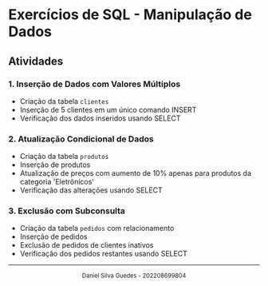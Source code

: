 # Exercícios de SQL - Manipulação de Dados

## Atividades

### 1. Inserção de Dados com Valores Múltiplos
- Criação da tabela `clientes`
- Inserção de 5 clientes em um único comando INSERT
- Verificação dos dados inseridos usando SELECT

### 2. Atualização Condicional de Dados
- Criação da tabela `produtos`
- Inserção de produtos
- Atualização de preços com aumento de 10% apenas para produtos da categoria 'Eletrônicos'
- Verificação das alterações usando SELECT

### 3. Exclusão com Subconsulta
- Criação da tabela `pedidos` com relacionamento
- Inserção de pedidos
- Exclusão de pedidos de clientes inativos
- Verificação dos pedidos restantes usando SELECT
---

<div align="center">
  <sub>Daniel Silva Guedes - 202208699804</sub>
</div> 
